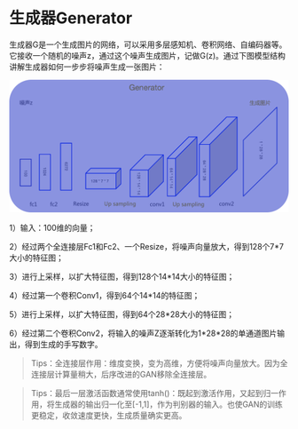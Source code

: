 # 生成器Generator

生成器G是一个生成图片的网络，可以采用多层感知机、卷积网络、自编码器等。它接收一个随机的噪声z，通过这个噪声生成图片，记做G(z)。通过下图模型结构讲解生成器如何一步步将噪声生成一张图片：

![](../../../images/generative_adversarial_network/basic_concept/5.png)



1）输入：100维的向量；

2）经过两个全连接层Fc1和Fc2、一个Resize，将噪声向量放大，得到128个7*7大小的特征图；

3）进行上采样，以扩大特征图，得到128个14*14大小的特征图；

4）经过第一个卷积Conv1，得到64个14*14的特征图；

5）进行上采样，以扩大特征图，得到64个28*28大小的特征图；

6）经过第二个卷积Conv2，将输入的噪声Z逐渐转化为1\*28*28的单通道图片输出，得到生成的手写数字。

> Tips：全连接层作用：维度变换，变为高维，方便将噪声向量放大。因为全连接层计算量稍大，后序改进的GAN移除全连接层。

> Tips：最后一层激活函数通常使用tanh()：既起到激活作用，又起到归一作用，将生成器的输出归一化至[-1,1]，作为判别器的输入。也使GAN的训练更稳定，收敛速度更快，生成质量确实更高。

